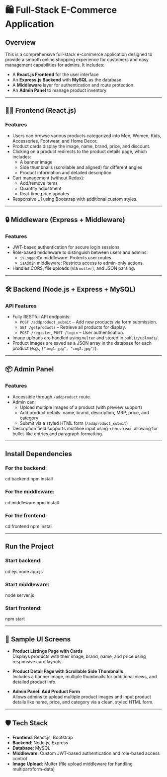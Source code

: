 # 🛍️ Full-Stack E-Commerce Application

## Overview

This is a comprehensive full-stack e-commerce application designed to provide a smooth online shopping experience for customers and easy management capabilities for admins. It includes:

- A **React.js Frontend** for the user interface
- An **Express.js Backend** with **MySQL** as the database
- A **Middleware** layer for authentication and route protection
- An **Admin Panel** to manage product inventory

---

## 🧑‍💻 Frontend (React.js)

### Features

- Users can browse various products categorized into Men, Women, Kids, Accessories, Footwear, and Home Decor.
- Product cards display the image, name, brand, price, and discount.
- Clicking on a product redirects to the product details page, which includes:
  - A banner image
  - Side thumbnails (scrollable and aligned) for different angles
  - Product information and detailed description
- Cart management (without Redux):
  - Add/remove items
  - Quantity adjustment
  - Real-time price updates
- Responsive UI using Bootstrap with additional custom styles.

---

## 🔒 Middleware (Express + Middleware)

### Features

- JWT-based authentication for secure login sessions.
- Role-based middleware to distinguish between users and admins:
  - `isLoggedIn` middleware: Protects user routes.
  - `isAdmin` middleware: Restricts access to admin-only actions.
- Handles CORS, file uploads (via `multer`), and JSON parsing.

---

## 🛠️ Backend (Node.js + Express + MySQL)

### API Features

- Fully RESTful API endpoints:
  - `POST /addproduct_submit` – Add new products via form submission.
  - `GET /getproducts` – Retrieve all products for display.
  - `POST /register`, `POST /login` – User authentication.
- Image uploads are handled using `multer` and stored in `public/uploads/`.
- Product images are saved as a JSON array in the database for each product (e.g., `["img1.jpg", "img2.jpg"]`).

---

## 📦 Admin Panel

### Features

- Accessible through `/addproduct` route.
- Admin can:
  - Upload multiple images of a product (with preview support)
  - Add product details: name, brand, description, MRP, price, and category
  - Submit via a styled HTML form (`/addproduct_submit`)
- Description field supports multiline input using `<textarea>`, allowing for bullet-like entries and paragraph formatting.

---

## Install Dependencies

### For the backend:

cd backend
npm install

### For the middleware:

cd middleware
npm install

### For the frontend:

cd frontend
npm install

---

## Run the Project

### Start backend:

cd ejs
node app.js

### Start middleware:

node server.js

### Start frontend:

npm start


---

## 📸 Sample UI Screens

- **Product Listings Page with Cards**  
  Displays products with their image, brand, name, and price using responsive card layouts.

- **Product Detail Page with Scrollable Side Thumbnails**  
  Includes a banner image, multiple thumbnails for additional views, and detailed product info.

- **Admin Panel: Add Product Form**  
  Allows admins to upload multiple product images and input product details like name, price, and category via a clean, styled HTML form.

---

## 🛡️ Tech Stack

- **Frontend**: React.js, Bootstrap  
- **Backend**: Node.js, Express  
- **Database**: MySQL  
- **Middleware**: Custom JWT-based authentication and role-based access control  
- **Image Upload**: Multer (file upload middleware for handling multipart/form-data)


